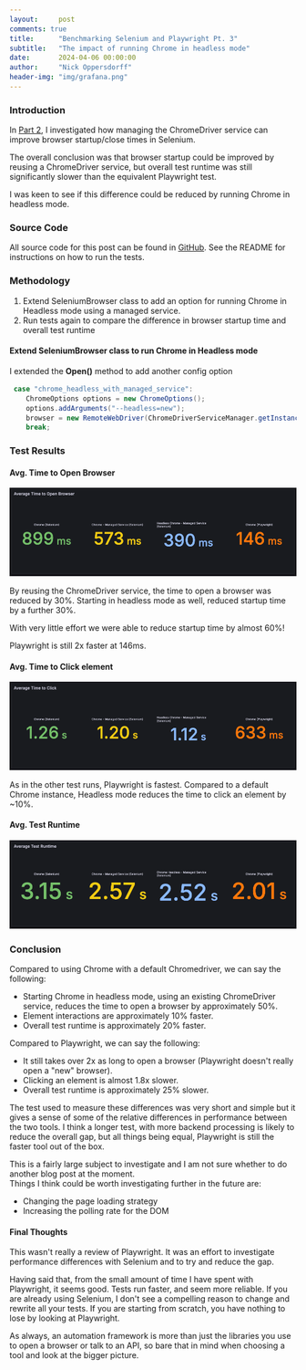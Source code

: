 ```yaml
---
layout:     post
comments: true
title:      "Benchmarking Selenium and Playwright Pt. 3"
subtitle:   "The impact of running Chrome in headless mode"
date:       2024-04-06 00:00:00
author:     "Nick Oppersdorff"
header-img: "img/grafana.png"
---
```


### Introduction
In [Part 2](https://blog.testworx.io/2024/04/01/benchmarking-selenium-and-playwright-pt2/), I investigated how managing the ChromeDriver service can improve browser startup/close times in Selenium.  

The overall conclusion was that browser startup could be improved by reusing a ChromeDriver service, but overall test runtime was still significantly slower than the equivalent Playwright test.

I was keen to see if this difference could be reduced by running Chrome in headless mode.

### Source Code
All source code for this post can be found in [GitHub](https://github.com/testworx/browser-automation-benchmarking/tree/benchmarking-pt-3).
See the README for instructions on how to run the tests.

### Methodology
1. Extend SeleniumBrowser class to add an option for running Chrome in Headless mode using a managed service.
2. Run tests again to compare the difference in browser startup time and overall test runtime

#### Extend SeleniumBrowser class to run Chrome in Headless mode

I extended the **Open()** method to add another config option

```java
 case "chrome_headless_with_managed_service":
    ChromeOptions options = new ChromeOptions();
    options.addArguments("--headless=new");
    browser = new RemoteWebDriver(ChromeDriverServiceManager.getInstance().service.getUrl(), options);
    break;
```

### Test Results
#### Avg. Time to Open Browser
![avg-time-to-open-browser.png](/assets/img/2024/april/benchmarks-pt-3/avg-time-to-open-browser.png)

By reusing the ChromeDriver service, the time to open a browser was reduced by 30%. Starting in headless mode as well, reduced startup time by a further 30%.

With very little effort we were able to reduce startup time by almost 60%!

Playwright is still 2x faster at 146ms.

#### Avg. Time to Click element
![avg-time-to-click-element.png](/assets/img/2024/april/benchmarks-pt-3/avg-time-to-click-element.png)

As in the other test runs, Playwright is fastest.  Compared to a default Chrome instance, Headless mode reduces the time to click an element by ~10%.

#### Avg. Test Runtime
![avg-test-runtime.png](/assets/img/2024/april/benchmarks-pt-3/avg-test-runtime.png)

### Conclusion
Compared to using Chrome with a default Chromedriver, we can say the following:
- Starting Chrome in headless mode, using an existing ChromeDriver service, reduces the time to open a browser by approximately 50%.
- Element interactions are approximately 10% faster.
- Overall test runtime is approximately 20% faster.

Compared to Playwright, we can say the following:
- It still takes over 2x as long to open a browser (Playwright doesn't really open a "new" browser).
- Clicking an element is almost 1.8x slower.
- Overall test runtime is approximately 25% slower.

The test used to measure these differences was very short and simple but it gives a sense of some of the relative differences in performance between the two tools.
I think a longer test, with more backend processing is likely to reduce the overall gap, but all things being equal, Playwright is still the faster tool out of the box.

This is a fairly large subject to investigate and I am not sure whether to do another blog post at the moment.  
Things I think could be worth investigating further in the future are:
- Changing the page loading strategy
- Increasing the polling rate for the DOM

#### Final Thoughts
This wasn't really a review of Playwright.  It was an effort to investigate performance differences with Selenium and to try and reduce the gap.

Having said that, from the small amount of time I have spent with Playwright, it seems good.  Tests run faster, and seem more reliable.  If you are already using Selenium, I don't see a compelling reason to change and rewrite all your tests.  If you are starting from scratch, you have nothing to lose by looking at Playwright.

As always, an automation framework is more than just the libraries you use to open a browser or talk to an API, so bare that in mind when choosing a tool and look at the bigger picture.




